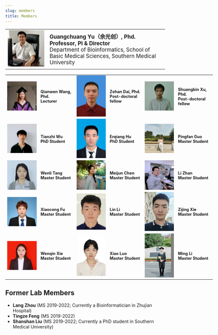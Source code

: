 ```yaml
---
slug: members
title: Members
---
```





<link rel="stylesheet" href="https://cdn.jsdelivr.net/gh/jpswalsh/academicons/css/academicons.min.css">

<table style="border:none; font-size: 120%; width:100%;">
   <tr style="border:none;"> 
    <td style="border:none;"><img src="/images/members/ygc.jpg" width='300px'></td>
    <td style="border:none;"><strong>Guangchuang Yu（余光创）, Phd.<br>
        Professor, PI & Director</strong><br>
        Department of Bioinformatics, School of Basic Medical Sciences, Southern Medical University<br>
        <a href="https://github.com/guangchuangyu/" aria-label="Github">
            <i class="fa fa-github fa-2x" aria-hidden="true"></i></a>
        <a href="https://twitter.com/guangchuangyu/" aria-label="Twitter">
            <i class="fa fa-twitter fa-2x" aria-hidden="true"></i></a>
        <a href="https://scholar.google.com/citations?user=DO5oG40AAAAJ&hl=en" aria-label="GoogleScholar">    
            <i class="ai ai-google-scholar ai-2x"></i></a>
        <a href="https://orcid.org/0000-0002-6485-8781" aria-label="Orcid">    
            <i class="ai ai-orcid ai-2x"></i></a>   
        <a href="https://pubmed.ncbi.nlm.nih.gov/?term=yu%2C%20guangchuang[Author]" aria-label="Pubmed">    
            <i class="ai ai-pubmed ai-2x"></i></a>                               
        <a href="/cv/ygc/" aria-label="CV">    
            <i class="ai ai-cv ai-2x"></i></a>                
    </td>
  </tr> 
</table> 

<table style="border:none; font-size: 90%; width:130%;">
<tr style="border:none;">
    <td style="border:none;"><img src="/images/members/wqw.jpg" width='150px'></td>
    <td style="border:none;"><strong>Qianwen Wang, Phd.<br>
        Lecturer</strong><br>
        <a href="https://github.com/Treywea" aria-label="Github">
            <i class="fa fa-github fa-2x" aria-hidden="true"></i></a>
        <a href="https://scholar.google.com/citations?user=1M8ux5YAAAAJ&hl=en" aria-label="GoogleScholar">    
            <i class="ai ai-google-scholar ai-2x"></i></a>
        <a href="https://orcid.org/0000-0003-3553-1162" aria-label="Orcid">    
            <i class="ai ai-orcid ai-2x"></i></a>   
    </td>     
    <td style="border:none;"><img src="/images/members/dzh.png" width='150px'></td>
    <td style="border:none;"><strong>Zehan Dai, Phd.<br>
        Post-doctoral fellow</strong><br>
        <a href="https://github.com/ZehanDai" aria-label="Github">
            <i class="fa fa-github fa-2x" aria-hidden="true"></i></a>
    </td>
    <td style="border:none;"><img src="/images/members/xsb.jpg" width='150px'></td>
    <td style="border:none;"><strong>Shuangbin Xu, Phd.<br>
        Post-doctoral fellow</strong><br>
        <a href="https://github.com/xiangpin" aria-label="Github">
            <i class="fa fa-github fa-2x" aria-hidden="true"></i></a>
    </td>    
  </tr> 

<tr style="border:none;"> 
    <td style="border:none;"><img src="/images/members/wtz.jpg" width='150px'></td>
    <td style="border:none;"><strong>Tianzhi Wu<br>
        PhD Student</strong><br>
        <a href="https://github.com/timze216" aria-label="Github">
            <i class="fa fa-github fa-2x" aria-hidden="true"></i></a>
    </td>
    <td style="border:none;"><img src="/images/members/heq.jpg" width='150px'></td>
    <td style="border:none;"><strong>Erqiang Hu<br>
        PhD Student</strong><br>
        <a href="https://github.com/huerqiang" aria-label="Github">
            <i class="fa fa-github fa-2x" aria-hidden="true"></i></a>
        <a href="https://orcid.org/0000-0002-1798-7513" aria-label="Orcid">    
            <i class="ai ai-orcid ai-2x"></i></a> 
    </td>    
    <td style="border:none;"><img src="/images/members/gpf.jpg" width='150px'></td>
    <td style="border:none;"><strong>Pingfan Guo<br>
        Master Student</strong><br>
        <a href="https://github.com/qibaiqi" aria-label="Github">
            <i class="fa fa-github fa-2x" aria-hidden="true"></i></a>
    </td>
  </tr>
 <tr style="border:none;"> 
    <td style="border:none;"><img src="/images/members/twl.jpg" width='150px'></td>
    <td style="border:none;"><strong>Wenli Tang<br>
        Master Student</strong><br>
        <a href="https://github.com/WENLITANG" aria-label="Github">
            <i class="fa fa-github fa-2x" aria-hidden="true"></i></a>
    </td>
    <td style="border:none;"><img src="/images/members/cmj.jpg" width='150px'></td>
    <td style="border:none;"><strong>Meijun Chen<br>
        Master Student</strong><br>
        <a href="https://github.com/mjchen1996" aria-label="Github">
            <i class="fa fa-github fa-2x" aria-hidden="true"></i></a>
        <a href="https://www.researchgate.net/profile/Meijun-Chen?ev=hdr_xprf&_sg=Gt4OOeY8VUKHhTru1eAVc09MhVD51o2QS7RbR39ycXAHLU8B-ZxuLOa_t7YlhhswFtVAqy2iB1Wmn5Uz8YHwQrOA" aria-label="Researchgate">
            <i class="fab fa-researchgate" aria-hidden="true"></i></a>
    </td>    
    <td style="border:none;"><img src="/images/members/zhanli.jpg" width='150px'></td>
    <td style="border:none;"><strong>Li Zhan<br>
        Master Student</strong><br>
        <a href="https://github.com/SMUZhanLi" aria-label="Github">
            <i class="fa fa-github fa-2x" aria-hidden="true"></i></a>
    </td>
  </tr>    
 <tr style="border:none;"> 
    <td style="border:none;"><img src="/images/members/fxc.jpg" width='150px'></td>
    <td style="border:none;"><strong>Xiaocong Fu<br>
        Master Student</strong>
    </td>    
    <td style="border:none;"><img src="/images/members/ll.jpg" width='150px'></td>
    <td style="border:none;"><strong>Lin Li<br>
        Master Student</strong><br>
        <a href="https://github.com/SanL20" aria-label="Github">
            <i class="fa fa-github fa-2x" aria-hidden="true"></i></a>
    </td>   
    <td style="border:none;"><img src="/images/members/xzj.jpg" width='150px'></td>
    <td style="border:none;"><strong>Zijing Xie<br>
        Master Student</strong>
    </td>   
  </tr> 
<tr style="border:none;"> 
    <td style="border:none;"><img src="/images/members/xwq.jpg" width='150px'></td>
    <td style="border:none;"><strong>Wenqin Xie<br>
        Master Student</strong><br>
        <a href="https://github.com/Xie-Wenqin" aria-label="Github">
            <i class="fa fa-github fa-2x" aria-hidden="true"></i></a>
    </td>
    <td style="border:none;"><img src="/images/members/lx.jpg" width='150px'></td>
    <td style="border:none;"><strong>Xiao Luo<br>
        Master Student</strong><br>
        <a href="https://github.com/778055611" aria-label="Github">
            <i class="fa fa-github fa-2x" aria-hidden="true"></i></a>
    </td>
    <td style="border:none;"><img src="/images/members/lm.jpg" width='150px'></td>
    <td style="border:none;"><strong>Ming Li<br>
        Master Student</strong><br>
        <a href="https://github.com/MingLi-929" aria-label="Github">
            <i class="fa fa-github fa-2x" aria-hidden="true"></i></a>
    </td>
  </tr>    

</table> 


## Former Lab Members

+ **Lang Zhou** (MS 2019-2022; Currently a Bioinformatician in Zhujian Hospital)
+ **Tingze Feng** (MS 2019-2022)
+ **Shanshan Liu** (MS 2019-2022; Currently a PhD student in Southern Medical University)